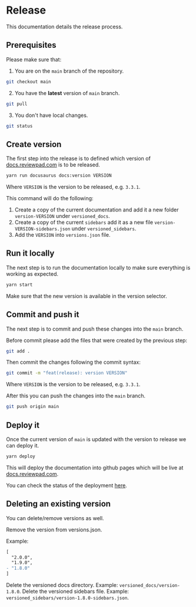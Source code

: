 # Release

This documentation details the release process.

## Prerequisites

Please make sure that:

1. You are on the `main` branch of the repository.

```bash
git checkout main
```

2. You have the **latest** version of `main` branch.

```bash
git pull
```

3. You don't have local changes.

```bash
git status
```

## Create version

The first step into the release is to defined which version of [docs.reviewpad.com](https://docs.reviewpad.com) is to be released.

```bash
yarn run docusaurus docs:version VERSION
```

Where `VERSION` is the version to be released, e.g. `3.3.1`.

This command will do the following:

1. Create a copy of the current documentation and add it a new folder `version-VERSION` under `versioned_docs`.
2. Create a copy of the current `sidebars` add it as a new file `version-VERSION-sidebars.json` under `versioned_sidebars`.
3. Add the `VERSION` into `versions.json` file.

## Run it locally

The next step is to run the documentation locally to make sure everything is working as expected.

```bash
yarn start
```

Make sure that the new version is available in the version selector.

## Commit and push it

The next step is to commit and push these changes into the `main` branch.

Before commit please add the files that were created by the previous step:

```bash
git add .
```

Then commit the changes following the commit syntax:

```bash
git commit -m "feat(release): version VERSION"
```

Where `VERSION` is the version to be released, e.g. `3.3.1`.

After this you can push the changes into the `main` branch.

```bash
git push origin main
```

## Deploy it

Once the current version of `main` is updated with the version to release we can deploy it.

```bash
yarn deploy
```

This will deploy the documentation into github pages which will be live at [docs.reviewpad.com](https://docs.reviewpad.com).

You can check the status of the deployment [here](https://github.com/reviewpad/docs/deployments).

## Deleting an existing version

You can delete/remove versions as well.

Remove the version from versions.json.

Example:

```diff
[
  "2.0.0",
  "1.9.0",
- "1.8.0"
]
```

Delete the versioned docs directory. Example: `versioned_docs/version-1.8.0`.
Delete the versioned sidebars file. Example: `versioned_sidebars/version-1.8.0-sidebars.json`.
